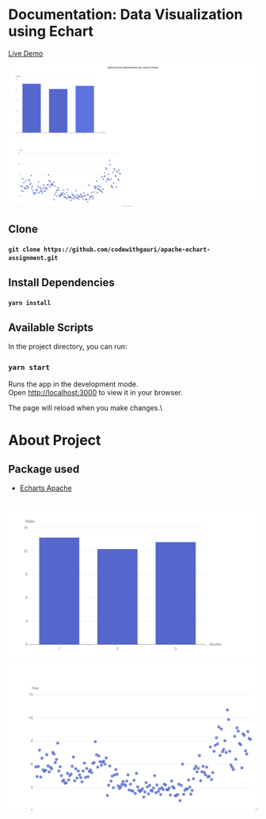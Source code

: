 # Documentation: Data Visualization using Echart

[Live Demo ](https://teal-gnome-bf5078.netlify.app/)

![Echart](/echart-assignment/screenshots/full.png)

## Clone

#### `git clone https://github.com/codewithgauri/apache-echart-assignment.git`

## Install Dependencies

#### `yarn install`

## Available Scripts

In the project directory, you can run:

### `yarn start`

Runs the app in the development mode.\
Open [http://localhost:3000](http://localhost:3000) to view it in your browser.

The page will reload when you make changes.\

# About Project

## Package used

- [Echarts Apache](https://echarts.apache.org/en/index.html)

#

![Bargraph](/echart-assignment/screenshots/bargraph.png)
![Scattered Chart](/echart-assignment/screenshots/scatterd.png)
